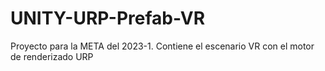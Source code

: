# UNITY-URP-Prefab-VR
Proyecto para la META del 2023-1. Contiene el escenario VR con el motor de renderizado URP
